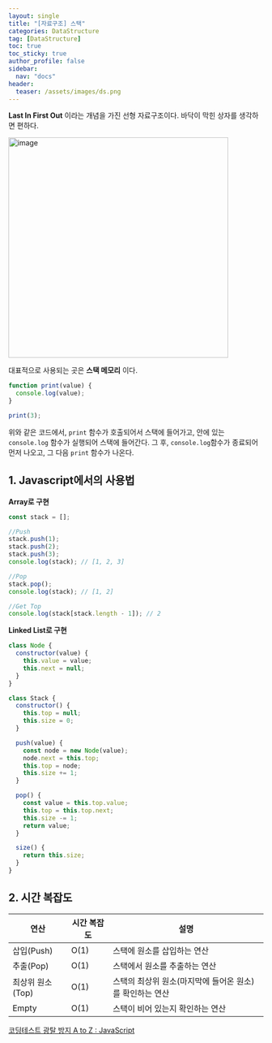 ```yaml
---
layout: single
title: "[자료구조] 스택"
categories: DataStructure
tag: [DataStructure]
toc: true
toc_sticky: true
author_profile: false
sidebar:
  nav: "docs"
header:
  teaser: /assets/images/ds.png
---
```




**Last In First Out** 이라는 개념을 가진 선형 자료구조이다. 바닥이 막힌 상자를 생각하면 편하다.

<img width="434" alt="image" src="https://user-images.githubusercontent.com/83194164/226091677-3c93f856-559e-4227-b641-82cc321d80cd.png">

대표적으로 사용되는 곳은 **스택 메모리** 이다.

```js
function print(value) {
  console.log(value);
}

print(3);
```

위와 같은 코드에서, `print` 함수가 호출되어서 스택에 들어가고, 안에 있는 `console.log` 함수가 실행되어 스택에 들어간다. 그 후, `console.log`함수가 종료되어 먼저 나오고, 그 다음 `print` 함수가 나온다.

## 1. Javascript에서의 사용법

**Array로 구현**

```js
const stack = [];

//Push
stack.push(1);
stack.push(2);
stack.push(3);
console.log(stack); // [1, 2, 3]

//Pop
stack.pop();
console.log(stack); // [1, 2]

//Get Top
console.log(stack[stack.length - 1]); // 2
```

**Linked List로 구현**

```js
class Node {
  constructor(value) {
    this.value = value;
    this.next = null;
  }
}

class Stack {
  constructor() {
    this.top = null;
    this.size = 0;
  }

  push(value) {
    const node = new Node(value);
    node.next = this.top;
    this.top = node;
    this.size += 1;
  }

  pop() {
    const value = this.top.value;
    this.top = this.top.next;
    this.size -= 1;
    return value;
  }

  size() {
    return this.size;
  }
}
```

## 2. 시간 복잡도

| 연산          | 시간 복잡도 | 설명                               |
| ----------- | ------ | -------------------------------- |
| 삽입(Push)    | O(1)   | 스택에 원소를 삽입하는 연산                  |
| 추출(Pop)     | O(1)   | 스택에서 원소를 추출하는 연산                 |
| 최상위 원소(Top) | O(1)   | 스택의 최상위 원소(마지막에 들어온 원소)를 확인하는 연산 |
| Empty       | O(1)   | 스택이 비어 있는지 확인하는 연산               |

[코딩테스트 광탈 방지 A to Z : JavaScript](https://school.programmers.co.kr/learn/courses/13213/13213-%EC%BD%94%EB%94%A9%ED%85%8C%EC%8A%A4%ED%8A%B8-%EA%B4%91%ED%83%88-%EB%B0%A9%EC%A7%80-a-to-z-javascript)
